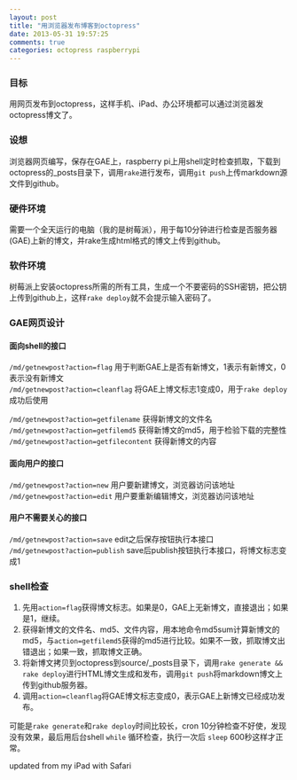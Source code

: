```yaml
---
layout: post
title: "用浏览器发布博客到octopress"
date: 2013-05-31 19:57:25
comments: true
categories: octopress raspberrypi
---
```

### 目标
用网页发布到octopress，这样手机、iPad、办公环境都可以通过浏览器发octopress博文了。

### 设想
浏览器网页编写，保存在GAE上，raspberry pi上用shell定时检查抓取，下载到octopress的_posts目录下，调用`rake`进行发布，调用`git push`上传markdown源文件到github。

### 硬件环境
需要一个全天运行的电脑（我的是树莓派），用于每10分钟进行检查是否服务器(GAE)上新的博文，并rake生成html格式的博文上传到github。

### 软件环境
树莓派上安装octopress所需的所有工具，生成一个不要密码的SSH密钥，把公钥上传到github上，这样`rake deploy`就不会提示输入密码了。

### GAE网页设计
#### 面向shell的接口
`/md/getnewpost?action=flag`  用于判断GAE上是否有新博文，1表示有新博文，0表示没有新博文   
`/md/getnewpost?action=cleanflag` 将GAE上博文标志1变成0，用于`rake deploy`成功后使用  

`/md/getnewpost?action=getfilename` 获得新博文的文件名  
`/md/getnewpost?action=getfilemd5` 获得新博文的md5，用于检验下载的完整性  
`/md/getnewpost?action=getfilecontent` 获得新博文的内容  

#### 面向用户的接口
`/md/getnewpost?action=new` 用户要新建博文，浏览器访问该地址  
`/md/getnewpost?action=edit` 用户要重新编辑博文，浏览器访问该地址  

#### 用户不需要关心的接口
`/md/getnewpost?action=save` edit之后保存按钮执行本接口  
`/md/getnewpost?action=publish` save后publish按钮执行本接口，将博文标志变成1  

### shell检查

1. 先用`action=flag`获得博文标志。如果是0，GAE上无新博文，直接退出；如果是1，继续。  
2. 获得新博文的文件名、md5、文件内容，用本地命令md5sum计算新博文的md5，与`action=getfilemd5`获得的md5进行比较。如果不一致，抓取博文出错退出；如果一致，抓取博文正确。
3. 将新博文拷贝到octopress到source/_posts目录下，调用`rake generate && rake deploy`进行HTML博文生成和发布，调用`git push`将markdown博文上传到github服务器。
4. 调用`action=cleanflag`将GAE博文标志变成0，表示GAE上新博文已经成功发布。

可能是`rake generate`和`rake deploy`时间比较长，cron 10分钟检查不好使，发现没有效果，最后用后台shell `while` 循环检查，执行一次后 `sleep` 600秒这样才正常。

updated from my iPad with Safari
